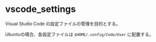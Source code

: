 # vscode_settings

Visual Studio Code の設定ファイルの管理を目的とする。

Ubuntuの場合、各設定ファイルは `$HOME/.config/Code/User` に配置する。
